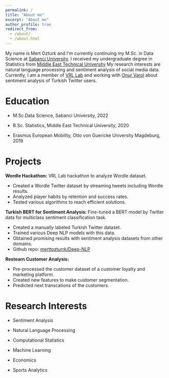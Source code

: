 ```yaml
---
permalink: /
title: "About me"
excerpt: "About me"
author_profile: true
redirect_from: 
  - /about/
  - /about.html
---
```


My name is Mert Ozturk and I'm currently continuing my M.Sc. in Data Science at [Sabanci University](https://www.sabanciuniv.edu/en/). I received my undergraduate degree in Statistics from [Middle East Technical University](https://www.metu.edu.tr/) My research interests are natural language processing and sentiment analysis of social media data. Currently, I am a member of [VRL Lab](http://varollab.com/index.html) and working with [Onur Varol](http://www.onurvarol.com/) about sentiment analysis of Turkish Twitter users. 


Education
======
  * M.Sc.Data Science, Sabanci University, 2022

  * B.Sc. Statistics, Middle East Technical University, 2020

  * Erasmus European Mobility, Otto von Guericke University Magdeburg, 2019

Projects
======
  **Wordle Hackathon:** VRL Lab hackathon to analyze Wordle dataset.
* Created a Wordle Twitter dataset by streaming tweets including Wordle results.
* Analyzed player habits by retention and success rates.
* Tested various algorithms to reach efficient solutions.

**Turkish BERT for Sentiment Analysis:** Fine-tuned a BERT model by Twitter data for multiclass sentiment classification task.
* Created a manually labeled Turkish Twitter dataset.
* Trained various Deep NLP models with this data.
* Obtained promising results with sentiment analysis datasets from other domains.	
* Github repo: [merttozturrk/Deep-NLP](https://github.com/merttozturrk/Deep-NLP)
 
**Restearn Customer Analysis:** 
* Pre-processed the customer dataset of a  customer loyalty and marketing platform.
* Created new features to make customer segmentation.
* Predicted next transcations of the customers.	 

Research Interests
======

  * Sentiment Analysis

  * Natural Language Processing

  * Computational Statistics

  * Machine Learning

  * Economics
  
  * Sports Analytics
  

